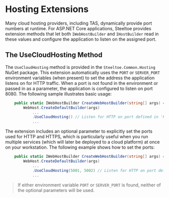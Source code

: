 # Hosting Extensions

Many cloud hosting providers, including TAS, dynamically provide port numbers at runtime. For ASP.NET Core applications, Steeltoe provides extension methods that let both `IWebHostBuilder` and `IHostBuilder` read in these values and configure the application to listen on the assigned port.

## The UseCloudHosting Method

The `UseCloudHosting` method is provided in the `Steeltoe.Common.Hosting` NuGet package. This extension automatically uses the `PORT` or `SERVER_PORT` environment variables (when present) to set the address the application listens on for HTTP traffic. When a port is not found in the environment or passed in as a parameter, the application is configured to listen on port 8080. The following sample illustrates basic usage:

```csharp
    public static IWebHostBuilder CreateWebHostBuilder(string[] args) =>
        WebHost.CreateDefaultBuilder(args)
            ...
            .UseCloudHosting() // Listen for HTTP on port defined in 'PORT', 'SERVER_PORT' or else 8080
            ...
```

The extension includes an optional parameter to explicitly set the ports used for HTTP and HTTPS, which is particularly useful when you run multiple services (which will later be deployed to a cloud platform) at once on your workstation. The following example shows how to set the ports:

```csharp
    public static IWebHostBuilder CreateWebHostBuilder(string[] args) =>
        WebHost.CreateDefaultBuilder(args)
            ...
            .UseCloudHosting(5001, 5002) // Listen for HTTP on port defined in 'PORT', 'SERVER_PORT' or else listen for HTTP on 5001 and HTTPS on 5002
            ...
```

>If either environment variable `PORT` or `SERVER_PORT` is found, neither of the optional parameters will be used.
